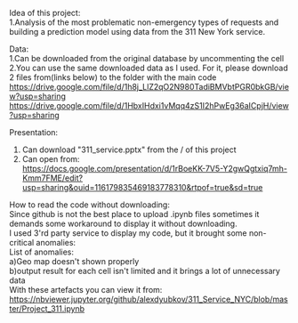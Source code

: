 Idea of this project:  
1.Analysis of the most problematic non-emergency types of requests and building a prediction model using data from the 311 New York service.


Data:  
1.Can be downloaded from the original database by uncommenting the cell  
2.You can use the same downloaded data as I used. For it, please download 2 files from(links below) to the folder with the main code  
https://drive.google.com/file/d/1h8j_LlZ2qO2N980TadiBMVbtPGR0bkGB/view?usp=sharing  
https://drive.google.com/file/d/1HbxIHdxi1vMqq4zS1I2hPwEg36aICpjH/view?usp=sharing  



Presentation:<br>
1. Can download "311_service.pptx"  from the / of this project
2. Can open from:  
https://docs.google.com/presentation/d/1rBoeKK-7V5-Y2gwQgtxiq7mh-Kmm7FME/edit?usp=sharing&ouid=116179835469183778310&rtpof=true&sd=true




How to read the code without downloading:  
Since github is not the best place to upload .ipynb files sometimes it demands some workaround to display it without downloading.  
I used 3'rd party service to display my code, but it brought some non-critical anomalies:  
List of anomalies:     
a)Geo map doesn't shown properly   
b)output result for each cell isn't limited and it brings a lot of unnecessary data   
With these artefacts you can view it from: https://nbviewer.jupyter.org/github/alexdyubkov/311_Service_NYC/blob/master/Project_311.ipynb
